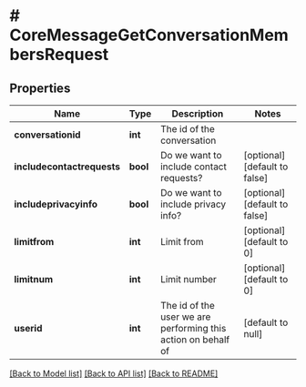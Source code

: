 # # CoreMessageGetConversationMembersRequest

## Properties

Name | Type | Description | Notes
------------ | ------------- | ------------- | -------------
**conversationid** | **int** | The id of the conversation |
**includecontactrequests** | **bool** | Do we want to include contact requests? | [optional] [default to false]
**includeprivacyinfo** | **bool** | Do we want to include privacy info? | [optional] [default to false]
**limitfrom** | **int** | Limit from | [optional] [default to 0]
**limitnum** | **int** | Limit number | [optional] [default to 0]
**userid** | **int** | The id of the user we are performing this action on behalf of | [default to null]

[[Back to Model list]](../../README.md#models) [[Back to API list]](../../README.md#endpoints) [[Back to README]](../../README.md)

